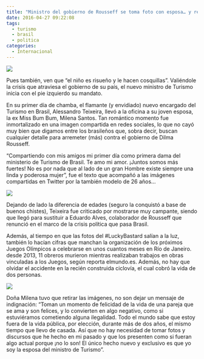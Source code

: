 ```yaml
---
title: "Ministro del gobierno de Rousseff se toma foto con esposa… y redes responden"
date: 2016-04-27 09:22:08
tags:
  - turismo
  - brasil
  - politica
categories:
  - Internacional
---
```

![](/images/turismo-brasil-miss-bum-bum.jpg)

Pues también, ven que “el niño es risueño y le hacen cosquillas”. Valiéndole la crisis que atraviesa el gobierno de su país, el nuevo ministro de Turismo inicia con el pie izquierdo su mandato.

En su primer día de chamba, el flamante (y envidiado) nuevo encargado del Turismo en Brasil, Alessandro Teixeira, llevó a la oficina a su joven esposa, la ex Miss Bum Bum, Milena Santos. Tan romántico momento fue inmortalizado en una imagen compartida en redes sociales, lo que no cayó muy bien que digamos entre los brasileños que, sobra decir, buscan cualquier detalle para arremeter (más) contra el gobierno de Dilma Rousseff.

“Compartiendo con mis amigos mi primer día como primera dama del ministerio de Turismo de Brasil. Te amo mi amor. ¡Juntos somos más fuertes! No es por nada que al lado de un gran Hombre existe siempre una linda y poderosa mujer”, fue el texto que acompañó a las imágenes compartidas en Twitter por la también modelo de 26 años…

![](/images/turismo-brasil-miss-bum-bum1.jpg)

Dejando de lado la diferencia de edades (seguro la conquistó a base de buenos chistes), Teixeira fue criticado por mostrarse muy campante, siendo que llegó para sustituir a Eduardo Alves, colaborador de Rousseff que renunció en el marco de la crisis política que pasa Brasil.

Además, al tiempo en que las fotos del #LuckyBastard salían a la luz, también lo hacían cifras que manchan la organización de los próximos Juegos Olímpicos a celebrarse en unos cuantos meses en Río de Janeiro. desde 2013, 11 obreros murieron mientras realizaban trabajos en obras vinculadas a los Juegos, según reporta elmundo.es. Además, no hay que olvidar el accidente en la recién construida ciclovía, el cual cobró la vida de dos personas.

![](/images/turismo-brasil-miss-bum-bum2.jpg)

Doña Milena tuvo que retirar las imágenes, no son dejar un mensaje de indignación: “Toman un momento de felicidad de la vida de una pareja que se ama y son felices, y lo convierten en algo negativo, como si estuviéramos cometiendo alguna ilegalidad. Todo el mundo sabe que estoy fuera de la vida pública, por elección, durante más de dos años, el mismo tiempo que llevo de casada. Así que no hay necesidad de tomar fotos y discursos que he hecho en mi pasado y que los presenten como si fueran algo actual porque ¡no lo son! El único hecho nuevo y exclusivo es que yo soy la esposa del ministro de Turismo”.
